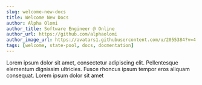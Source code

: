 ```yaml
---
slug: welcome-new-docs
title: Welcome New Docs
author: Alpha Olomi
author_title: Software Engineer @ Online
author_url: https://github.com/alphaolomi
author_image_url: https://avatars1.githubusercontent.com/u/2055384?v=4
tags: [welcome, state-pool, docs, docmentation]
---
```


Lorem ipsum dolor sit amet, consectetur adipiscing elit. Pellentesque elementum dignissim ultricies. Fusce rhoncus ipsum tempor eros aliquam consequat. Lorem ipsum dolor sit amet
